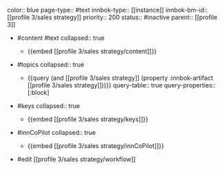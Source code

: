 color:: blue
page-type:: #text
innbok-type:: [[instance]]
innbok-bm-id:: [[profile 3/sales strategy]]
priority:: 200
status:: #inactive
parent:: [[profile 3]]

- #content #text
  collapsed:: true
	- {{embed [[profile 3/sales strategy/content]]}}
- #topics
   collapsed:: true
    - {{query (and [[profile 3/sales strategy]] (property :innbok-artifact [[profile 3/sales strategy]]))}}
      query-table:: true
      query-properties:: [:block]
- #keys
  collapsed:: true
	- {{embed [[profile 3/sales strategy/keys]]}}
- #innCoPilot
   collapsed:: true
	 - {{embed [[profile 3/sales strategy/innCoPilot]]}}

- #edit [[profile 3/sales strategy/workflow]]

